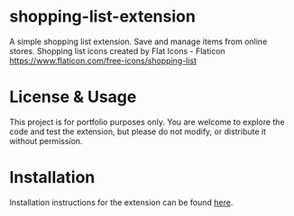 # shopping-list-extension
 A simple shopping list extension. Save and manage items from online stores. Shopping list icons created by Flat Icons - Flaticon https://www.flaticon.com/free-icons/shopping-list

# License & Usage
 This project is for portfolio purposes only. You are welcome to explore the code and test the extension, but please do not modify, or distribute it without permission.
 
# Installation 
 Installation instructions for the extension can be found [here](https://devdiggers.com/how-to-load-an-unpacked-chrome-extension/).